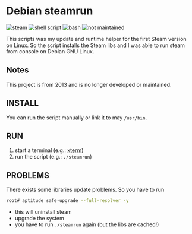 # Debian steamrun

![steam](https://img.shields.io/badge/Steam-000000?style=flat&logo=steam&logoColor=white)
![shell script](https://img.shields.io/badge/Shell_Script-121011?style=flat&logo=gnu-bash&logoColor=white)
![bash](https://img.shields.io/badge/Made%20with-Bash-1f425f.svg?style=flat)
![not maintained](https://img.shields.io/badge/Maintained%3F-no-red.svg?style=flat)

This scripts was my update and runtime helper for the first Steam version on Linux. 
So the script installs the Steam libs and I was able to run steam from console on Debian GNU Linux.

## Notes

This project is from 2013 and is no longer developed or maintained.

## INSTALL

You can run the script manually or link it to may `/usr/bin`.

## RUN

1. start a terminal (e.g.: [xterm](https://invisible-island.net/xterm/xterm.html))
2. run the script (e.g.: `./steamrun`)

## PROBLEMS

There exists some libraries update problems. So you have to run 
```bash
root# aptitude safe-upgrade --full-resolver -y
``` 

- this will uninstall steam 
- upgrade the system
- you have to run `./steamrun` again (but the libs are cached!)
